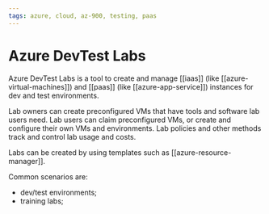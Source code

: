 ```yaml
---
tags: azure, cloud, az-900, testing, paas
---
```


# Azure DevTest Labs

Azure DevTest Labs is a tool to create and manage [[iaas]] (like [[azure-virtual-machines]]) and [[paas]] (like [[azure-app-service]]) instances for dev and test environments.

Lab owners can create preconfigured VMs that have tools and software lab users need. Lab users can claim preconfigured VMs, or create and configure their own VMs and environments. Lab policies and other methods track and control lab usage and costs.

Labs can be created by using templates such as [[azure-resource-manager]].

Common scenarios are:

- dev/test environments;
- training labs;
